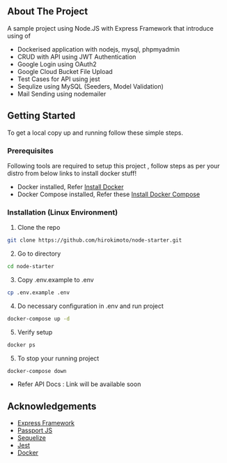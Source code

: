 <!-- ABOUT THE PROJECT -->
## About The Project

A sample project using Node.JS with Express Framework that introduce using of

* Dockerised application with nodejs, mysql, phpmyadmin
* CRUD with API using JWT Authentication
* Google Login using OAuth2
* Google Cloud Bucket File Upload
* Test Cases for API using jest
* Sequlize using MySQL (Seeders, Model Validation)
* Mail Sending using nodemailer


<!-- GETTING STARTED -->
## Getting Started

To get a local copy up and running follow these simple steps.

### Prerequisites

Following tools are required to setup this project , follow steps as per your distro from below links to install docker stuff!

* Docker installed, Refer [Install Docker](https://docs.docker.com/engine/install/)
* Docker Compose installed, Refer these [Install Docker Compose](https://docs.docker.com/compose/install/)

### Installation (Linux Environment)


1. Clone the repo
```sh
git clone https://github.com/hirokimoto/node-starter.git
```
2. Go to directory
```sh
cd node-starter
```
3. Copy .env.example to .env
```sh
cp .env.example .env
```
4. Do necessary configuration in .env and run project
```sh
docker-compose up -d
```
5. Verify setup
```sh
docker ps
```
5. To stop your running project
```sh
docker-compose down
```

* Refer API Docs : Link will be available soon

<!-- ACKNOWLEDGEMENTS -->
## Acknowledgements
* [Express Framework](https://bootstrap-vue.org)
* [Passport JS](https://www.passportjs.org/)
* [Sequelize](https://sequelize.org/)
* [Jest](https://jestjs.io/)
* [Docker](https://www.docker.com/)
